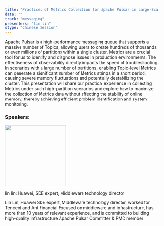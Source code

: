 ```yaml
---
title: "Practices of Metrics Collection for Apache Pulsar in Large-Scale Partition"
date: ""
track: "messaging"
presenters: "lin lin"
stype: "Chinese Session"
---
```


Apache Pulsar is a high-performance messaging queue that supports a massive number of Topics, allowing users to create hundreds of thousands or even millions of partitions within a single cluster. Metrics are a crucial tool for us to identify and diagnose issues in production environments. The effectiveness of observability directly impacts the speed of troubleshooting.
In scenarios with a large number of partitions, enabling Topic-level Metrics can generate a significant number of Metrics strings in a short period, causing severe memory fluctuations and potentially destabilizing the cluster.
This presentation will share our practical experience in collecting Metrics under such high-partition scenarios and explore how to maximize the collection of Metrics data without affecting the stability of online memory, thereby achieving efficient problem identification and system monitoring.

### Speakers:


<img src="https://sessionize.com/image/f542-400o400o1-4vaXwyGZYAujcJxNoeruQG.jpg" width="200" /><br/>

lin lin: Huawei, SDE expert, Middleware technology director

Lin Lin, Huawei SDE expert, Middleware technology director, worked for Tencent and Ant Financial
Focused on middleware and infrastructure, has more than 10 years of relevant experience, and is committed to building high-quality infrastructure
Apache Pulsar Committer & PMC member

